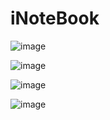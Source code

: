 # iNoteBook


![image](https://github.com/Developer-vansh/iNoteBook/assets/117535964/f78b034f-2fe9-41a0-b9f0-01aadabd550a)

![image](https://github.com/Developer-vansh/iNoteBook/assets/117535964/c1bfbb6d-e4b5-4dfb-b4a0-9e0aea87b5be)

![image](https://github.com/Developer-vansh/iNoteBook/assets/117535964/a32e59d9-d3de-48ca-9066-401199425a05)


![image](https://github.com/Developer-vansh/iNoteBook/assets/117535964/5686d245-c687-4abb-b8fa-d779082fb6cc)


 
